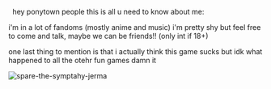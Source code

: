 &nbsp;
 hey ponytown people this is all u need to know about me:

i'm in a lot of fandoms (mostly anime and music) i'm pretty shy but feel free to come and talk, maybe we can be friends!! (only int if 18+)

one last thing to mention is that i actually think this game sucks but idk what happened to all the otehr fun games damn it

![spare-the-symptahy-jerma](https://github.com/user-attachments/assets/3e24c418-5ca4-45b4-9b9f-57185f9971eb)


<!--
**bloplop/bloplop** is a ✨ _special_ ✨ repository because its `README.md` (this file) appears on your GitHub profile.

Here are some ideas to get you started:

- 🔭 I’m currently working on ...
- 🌱 I’m currently learning ...
- 👯 I’m looking to collaborate on ...
- 🤔 I’m looking for help with ...
- 💬 Ask me about ...
- 📫 How to reach me: ...
- 😄 Pronouns: ...
- ⚡ Fun fact: ...
-->
